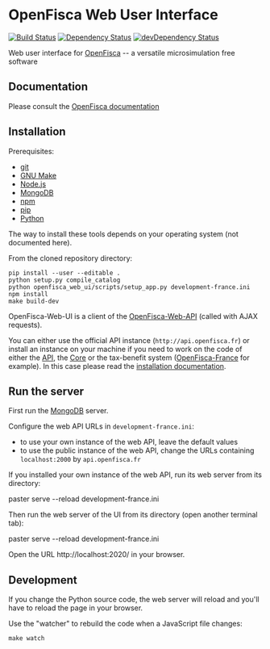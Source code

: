 # OpenFisca Web User Interface

[![Build Status](https://travis-ci.org/openfisca/openfisca-web-ui.svg?branch=master)](https://travis-ci.org/openfisca/openfisca-web-ui)
[![Dependency Status](https://david-dm.org/openfisca/openfisca-web-ui.svg)](https://david-dm.org/openfisca/openfisca-web-ui)
[![devDependency Status](https://david-dm.org/openfisca/openfisca-web-ui/dev-status.svg)](https://david-dm.org/openfisca/openfisca-web-ui#info=devDependencies)

Web user interface for [OpenFisca](http://www.openfisca.fr/) -- a versatile microsimulation free software

## Documentation

Please consult the [OpenFisca documentation](http://www.openfisca.fr/documentation)

## Installation

Prerequisites:

* [git](http://git-scm.com)
* [GNU Make](http://www.gnu.org/software/make/)
* [Node.js](http://nodejs.org/)
* [MongoDB](http://www.mongodb.org/)
* [npm](https://www.npmjs.com/)
* [pip](https://pip.pypa.io/)
* [Python](https://www.python.org/)

The way to install these tools depends on your operating system (not documented here).

From the cloned repository directory:

```
pip install --user --editable .
python setup.py compile_catalog
python openfisca_web_ui/scripts/setup_app.py development-france.ini
npm install
make build-dev
```

OpenFisca-Web-UI is a client of the [OpenFisca-Web-API](https://github.com/openfisca/openfisca-web-api)
(called with AJAX requests).

You can either use the official API instance (`http://api.openfisca.fr`) or install an instance on your machine
if you need to work on the code of either the [API](https://github.com/openfisca/openfisca-web-api),
the [Core](https://github.com/openfisca/openfisca-core)
or the tax-benefit system ([OpenFisca-France](https://github.com/openfisca/openfisca-france) for example).
In this case please read the [installation documentation](http://www.openfisca.fr/installation).

## Run the server

First run the [MongoDB](http://www.mongodb.org/) server.

Configure the web API URLs in `development-france.ini`:
* to use your own instance of the web API, leave the default values
* to use the public instance of the web API, change the URLs containing `localhost:2000` by `api.openfisca.fr`

If you installed your own instance of the web API, run its web server from its directory:

  paster serve --reload development-france.ini

Then run the web server of the UI from its directory (open another terminal tab):

  paster serve --reload development-france.ini

Open the URL http://localhost:2020/ in your browser.

## Development

If you change the Python source code, the web server will reload and you'll have to reload the page in your browser.

Use the "watcher" to rebuild the code when a JavaScript file changes:

	make watch

